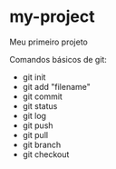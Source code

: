 # my-project

Meu primeiro projeto

Comandos básicos de git:

- git init
- git add "filename"
- git commit
- git status
- git log
- git push
- git pull
- git branch
- git checkout